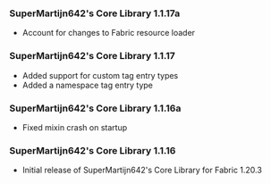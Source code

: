 ### SuperMartijn642's Core Library 1.1.17a
- Account for changes to Fabric resource loader

### SuperMartijn642's Core Library 1.1.17
- Added support for custom tag entry types
- Added a namespace tag entry type

### SuperMartijn642's Core Library 1.1.16a
- Fixed mixin crash on startup

### SuperMartijn642's Core Library 1.1.16
- Initial release of SuperMartijn642's Core Library for Fabric 1.20.3
